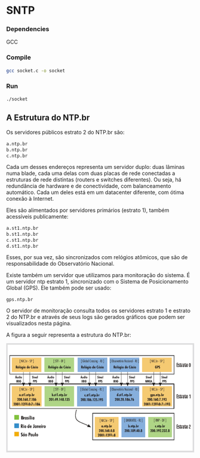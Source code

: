 # SNTP

### Dependencies 
GCC

### Compile
```bash
gcc socket.c -o socket
```

### Run
```bash
./socket
```


## A Estrutura do NTP.br

Os servidores públicos estrato 2 do NTP.br são:
```
a.ntp.br
b.ntp.br
c.ntp.br
```

Cada um desses endereços representa um servidor duplo: duas lâminas numa blade, cada uma delas com duas placas de rede conectadas a estruturas de rede distintas (routers e switches diferentes). Ou seja, há redundância de hardware e de conectividade, com balanceamento automático. Cada um deles está em um datacenter diferente, com ótima conexão à Internet.

Eles são alimentados por servidores primários (estrato 1), também acessíveis publicamente:
```
a.st1.ntp.br
b.st1.ntp.br
c.st1.ntp.br
d.st1.ntp.br
```
Esses, por sua vez, são sincronizados com relógios atômicos, que são de responsabilidade do Observatório Nacional.

Existe também um servidor que utilizamos para monitoração do sistema. É um servidor ntp estrato 1, sincronizado com o Sistema de Posicionamento Global (GPS). Ele também pode ser usado:
```
gps.ntp.br
```
O servidor de monitoração consulta todos os servidores estrato 1 e estrato 2 do NTP.br e através de seus logs são gerados gráficos que podem ser visualizados nesta página.

A figura a seguir representa a estrutura do NTP.br:

![](images/ntp-structure.png)


